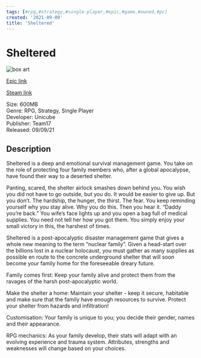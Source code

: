 ```yaml
---
tags: [#rpg,#strategy,#single-player,#epic,#game,#owned,#pc]
created: '2021-09-09'
title: 'Sheltered'
---
```

# Sheltered

![box art](https://cdn1.epicgames.com/salesEvent/salesEvent/EGS_Sheltered_Unicube_S3_2560x1440-c24e2bf4318dc189a15e7f659c1377b0?h=270&amp;resize=1&amp;w=480)

[Epic link](https://www.epicgames.com/store/en-US/p/sheltered)

[Steam link](https://store.steampowered.com/app/356040/Sheltered/?snr=1_7_7_151_150_1)

Size: 600MB  
Genre: RPG, Strategy, Single Player  
Developer: Unicube  
Publisher: Team17  
Released: 09/09/21  

## Description

Sheltered is a deep and emotional survival management game. You take on the role of protecting four family members who, after a global apocalypse, have found their way to a deserted shelter. 

Panting, scared, the shelter airlock smashes down behind you. You wish you did not have to go outside, but you do. It would be easier to give up. But you don’t. The hardship, the hunger, the thirst. The fear. You keep reminding yourself why you stay alive. Why you do this. Then you hear it. “Daddy you’re back.” You wife’s face lights up and you open a bag full of medical supplies. You need not tell her how you got them. You simply enjoy your small victory in this, the harshest of times.

Sheltered is a post-apocalyptic disaster management game that gives a whole new meaning to the term “nuclear family”. Given a head-start over the billions lost in a nuclear holocaust, you must gather as many supplies as possible en route to the concrete underground shelter that will soon become your family home for the foreseeable dreary future.

Family comes first: Keep your family alive and protect them from the ravages of the harsh post-apocalyptic world.

Make the shelter a home: Maintain your shelter - keep it secure, habitable and make sure that the family have enough resources to survive. Protect your shelter from hazards and infiltration!

Customisation: Your family is unique to you; you decide their gender, names and their appearance.

RPG mechanics: As your family develop, their stats will adapt with an evolving experience and trauma system. Attributes, strengths and weaknesses will change based on your choices.
